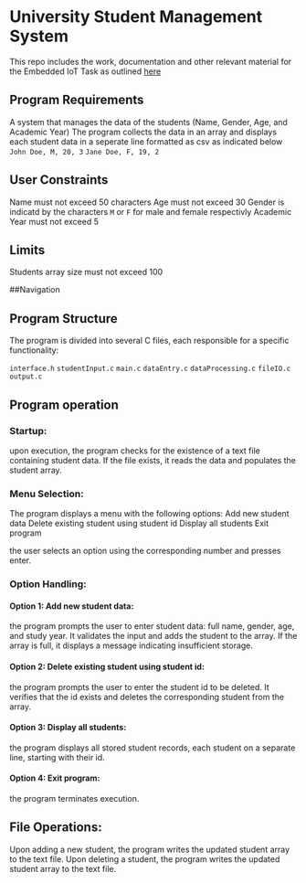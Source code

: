 # University Student Management System
This repo includes the work, documentation and other relevant material for the Embedded IoT Task as outlined [here](https://github.com/Morad-T/University-Student-Management-System/blob/main/Task.pdf)

## Program Requirements
A system that manages the data of the students (Name, Gender, Age, and Academic Year)
The program collects the data in an array and displays each student data in a seperate line formatted as csv as indicated below
`John Doe, M, 20, 3`
`Jane Doe, F, 19, 2`

## User Constraints
Name must not exceed 50 characters
Age must not exceed 30
Gender is indicatd by the characters `M` or `F` for male and female respectivly
Academic Year must not exceed 5

## Limits
Students array size must not exceed 100


##Navigation

## Program Structure
The program is divided into several C files, each responsible for a specific functionality:


`interface.h`
`studentInput.c`
`main.c`
`dataEntry.c`
`dataProcessing.c`
`fileIO.c`
`output.c`


## Program operation

### Startup:

upon execution, the program checks for the existence of a text file containing student data. If the file exists, it reads the data and populates the student array.

### Menu Selection:

The program displays a menu with the following options:
Add new student data
Delete existing student using student id
Display all students
Exit program

the user selects an option using the corresponding number and presses enter.

### Option Handling:

#### Option 1: Add new student data:

the program prompts the user to enter student data: full name, gender, age, and study year. It validates the input and adds the student to the array. If the array is full, it displays a message indicating insufficient storage.

#### Option 2: Delete existing student using student id:

the program prompts the user to enter the student id to be deleted. It verifies that the id exists and deletes the corresponding student from the array.

#### Option 3: Display all students:

the program displays all stored student records, each student on a separate line, starting with their id.

#### Option 4: Exit program:

the program terminates execution.

## File Operations:

Upon adding a new student, the program writes the updated student array to the text file.
Upon deleting a student, the program writes the updated student array to the text file.
